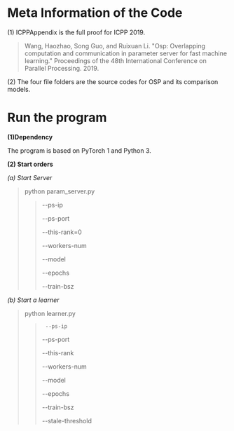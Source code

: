 # Meta Information of the Code
(1) ICPPAppendix is the full proof for ICPP 2019. 

>Wang, Haozhao, Song Guo, and Ruixuan Li. "Osp: Overlapping computation and communication in parameter server for fast machine learning." Proceedings of the 48th International Conference on Parallel Processing. 2019.

(2) The four file folders are the source codes for OSP and its comparison models.

# Run the program
**(1)Dependency**

The program is based on PyTorch 1 and Python 3.

**(2) Start orders**

*(a) Start Server*

>python param_server.py
>>--ps-ip
>>
>>--ps-port
>>
>>--this-rank=0
>>
>>--workers-num
>>
>>--model
>>
>>--epochs
>>
>>--train-bsz

*(b) Start a learner*

> python learner.py 
>>      --ps-ip 
>>      
>>--ps-port
>>
>>--this-rank
>>
>>--workers-num 
>>
>>--model
>>
>>--epochs
>>
>>--train-bsz 
>>
>>--stale-threshold

           

